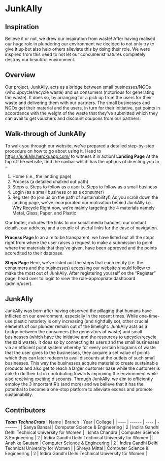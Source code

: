 # JunkAlly

## Inspiration
Believe it or not, we drew our inspiration from waste! After having realised our huge role in plundering our environment we decided to not only try to give it up but also help others alleviate this by doing their role. We were inspired from this need to not let our consumerist natures completely destroy our beautiful environment.


## Overview
Our project, JunkAlly, acts as a bridge between small businesses/NGOs (who upcycle/recycle waste) and us consumers (notorious for generating the waste). It does so, by arranging for a pick up from the users for their waste and delivering them with our partners. The small businesses and NGOs get their material and the users, in turn for their initiative, get points in accordance with the weight of the waste that they've submitted which they can avail to get vouchers and discount coupons from our partners.


## Walk-through of JunkAlly
To walk you through our website, we’ve prepared a detailed step-by-step procedure on how to go about using it.
Head to https://junkally.herokuapp.com/ to witness it in action!
**Landing Page**
At the top of the website, find the navbar which has the options of directing you to –
1.	Home (i.e., the landing page)
2.	Process (a detailed chalked out path)
3.	Steps
    a.	Steps to follow as a user
    b.	Steps to follow as a small business
4.	Login (as a small business or as a consumer)
5.	Register (to join us on the path of sustainability!)
As you scroll down the landing page, we’ve incorporated our motivation behind JunkAlly i.e. Why Recycle
Right now, we’re mainly targeting the 4 materials namely Metal, Glass, Paper, and Plastic

Our footer, includes the links to our social media handles, our contact details, our address, and a couple of useful links for the ease of navigation.

**Process Page**
In an aim to be transparent, we have listed out all the steps right from where the user raises a request to make a submission to point where the materials that they’ve given, have been approved and the points accredited to their database.

**Steps Page**
Here, we’ve listed out the steps that each entity (i.e. the consumers and the businesses) accessing our website should follow to make the most out of JunkAlly.
After registering yourself on the “Register” page, head over to login to view the role-appropriate dashboard (admin/user).


## JunkAlly
JunkAlly was born after having observed the pillaging that humans have inflicted on our environment, especially in the recent times. While one-time-use plastic notoriety is only increasing (and rightfully so), other crucial elements of our plunder remain out of the limelight.
JunkAlly acts as a bridge between the consumers (the generators of waste) and small businesses (which have the initiative and the resources to upcycle/recycle the said waste). It does so by connecting its users and the small businesses via an efficient point system whereby for every certain kilograms of waste that the user gives to the businesses, they acquire a set value of points which they can later redeem to avail discounts at the outlets of such small businesses. This way the businesses acquire material to create sustainable products and also get to reach a larger customer base while the customer is able to do their bit in contributing towards improving the environment while also receiving exciting discounts.
Through JunkAlly, we aim to efficiently employ the 3 important R’s (and more) and we believe that it has the potential to become a one-stop platform to alleviate excess and promote sustainability.


## Contributors
***Team TechnoCrats***
| Name | Branch | Year | College |
| ---- | ------ | ---- | ------- |
| Sanya Bansal	| Computer Science & Engineering | 2 | Indira Gandhi Delhi Technical University for Women |
| Ishita Chandra	| Computer Science & Engineering | 2 | Indira Gandhi Delhi Technical University for Women |
| Anshika Gautam | Computer Science & Engineering | 2 | Indira Gandhi Delhi Technical University for Women |
| Shreya Mittal	| Computer Science & Engineering | 2 | Indira Gandhi Delhi Technical University for Women |
